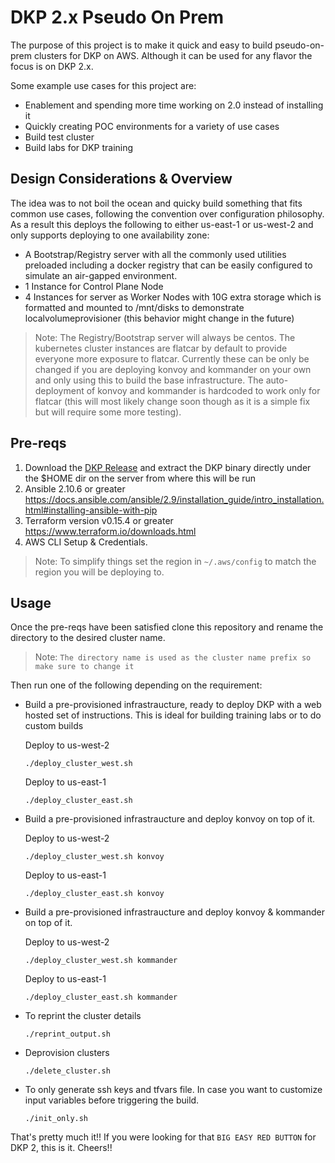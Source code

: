 
# DKP 2.x Pseudo On Prem

The purpose of this project is to make it quick and easy to build pseudo-on-prem clusters for DKP on AWS. Although it can be used for any flavor the focus is on DKP 2.x.

Some example use cases for this project are:
- Enablement and spending more time working on 2.0 instead of installing it
- Quickly creating POC environments for a variety of use cases
- Build test cluster
- Build labs for DKP training  

## Design Considerations & Overview 

The idea was to not boil the ocean and quicky build something that fits common use cases, following the convention over configuration philosophy. As a result this deploys the following to either us-east-1 or us-west-2 and only supports deploying to one availability zone:
- A Bootstrap/Registry server with all the commonly used utilities preloaded including a docker registry that can be easily configured to simulate an air-gapped environment.
- 1 Instance for Control Plane Node
- 4 Instances for server as Worker Nodes with 10G extra storage which is formatted and mounted to /mnt/disks to demonstrate localvolumeprovisioner (this behavior might change in the future)
> Note: The Registry/Bootstrap server will always be centos. The kubernetes cluster instances are flatcar by default to provide everyone more exposure to flatcar. Currently these can be only be changed if you are deploying konvoy and kommander on your own and only using this to build the base infrastructure. The auto-deployment of konvoy and kommander is hardcoded to work only for flatcar (this will most likely change soon though as it is a simple fix but will require some more testing).  

## Pre-reqs 
1. Download the [DKP Release](https://github.com/mesosphere/konvoy2/releases) and extract the DKP binary directly under the $HOME dir on the server from where this will be run
2. Ansible 2.10.6 or greater
https://docs.ansible.com/ansible/2.9/installation_guide/intro_installation.html#installing-ansible-with-pip
3. Terraform version v0.15.4 or greater
https://www.terraform.io/downloads.html
4. AWS CLI Setup & Credentials. 
> Note: To simplify things set the region in `~/.aws/config` to match the region you will be deploying to.

## Usage

Once the pre-reqs have been satisfied clone this repository and rename the directory to the desired cluster name.
> Note: `The directory name is used as the cluster name prefix so make sure to change it`

Then run one of the following depending on the requirement:

- Build a pre-provisioned infrastraucture, ready to deploy DKP with a web hosted set of instructions. This is ideal for building training labs or to do custom builds

  Deploy to us-west-2
  ```
  ./deploy_cluster_west.sh
  ```
  Deploy to us-east-1

  ```
  ./deploy_cluster_east.sh
  ```

- Build a pre-provisioned infrastraucture and deploy konvoy on top of it. 

  Deploy to us-west-2
  ```
  ./deploy_cluster_west.sh konvoy
  ```
  Deploy to us-east-1

  ```
  ./deploy_cluster_east.sh konvoy
  ```

- Build a pre-provisioned infrastraucture and deploy konvoy & kommander on top of it.

  Deploy to us-west-2
  ```
  ./deploy_cluster_west.sh kommander
  ```
  Deploy to us-east-1

  ```
  ./deploy_cluster_east.sh kommander
  ```

- To reprint the cluster details
  ```
  ./reprint_output.sh
  ```

- Deprovision clusters

  ```
  ./delete_cluster.sh 
  ```

- To only generate ssh keys and tfvars file. In case you want to customize input variables before triggering the build.

  ```
  ./init_only.sh
  ```

That's pretty much it!! If you were looking for that `BIG EASY RED BUTTON` for DKP 2, this is it. Cheers!! 
